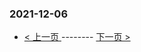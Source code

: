 ### 2021-12-06 
 

- [ < 上一页 ](https://github.com/able8/weibo-hot-record/blob/master/2021-12-05.md) -------- [ 下一页 > ](https://github.com/able8/weibo-hot-record/blob/master/2021-12-07.md)
